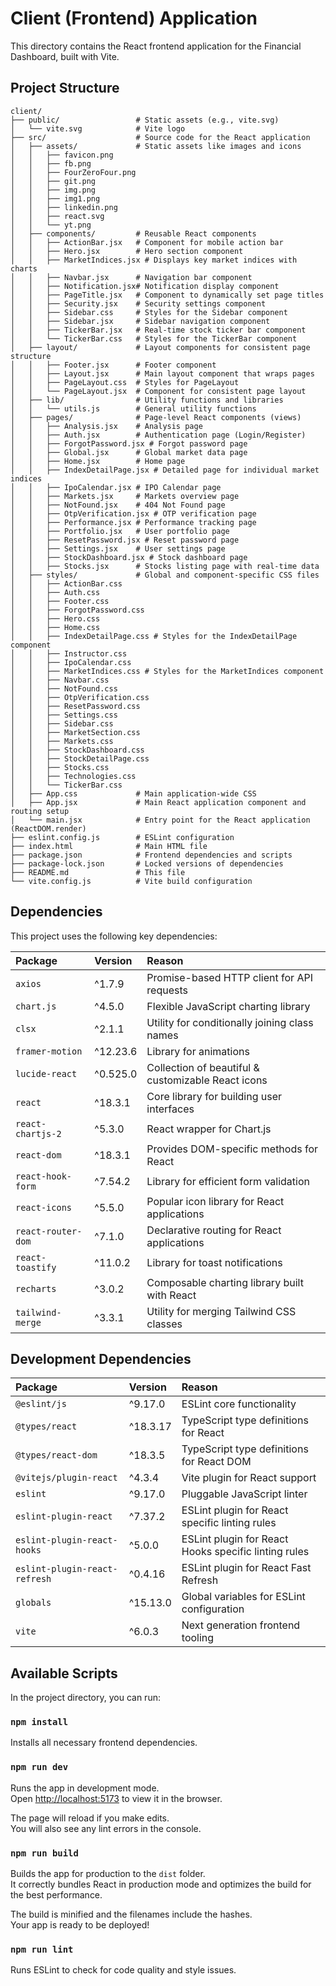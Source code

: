 # Client (Frontend) Application

This directory contains the React frontend application for the Financial Dashboard, built with Vite.

## Project Structure

```
client/
├── public/                 # Static assets (e.g., vite.svg)
│   └── vite.svg            # Vite logo
├── src/                    # Source code for the React application
│   ├── assets/             # Static assets like images and icons
│   │   ├── favicon.png
│   │   ├── fb.png
│   │   ├── FourZeroFour.png
│   │   ├── git.png
│   │   ├── img.png
│   │   ├── img1.png
│   │   ├── linkedin.png
│   │   ├── react.svg
│   │   └── yt.png
│   ├── components/         # Reusable React components
│   │   ├── ActionBar.jsx   # Component for mobile action bar
│   │   ├── Hero.jsx        # Hero section component
│   │   ├── MarketIndices.jsx # Displays key market indices with charts
│   │   ├── Navbar.jsx      # Navigation bar component
│   │   ├── Notification.jsx# Notification display component
│   │   ├── PageTitle.jsx   # Component to dynamically set page titles
│   │   ├── Security.jsx    # Security settings component
│   │   ├── Sidebar.css     # Styles for the Sidebar component
│   │   ├── Sidebar.jsx     # Sidebar navigation component
│   │   ├── TickerBar.jsx   # Real-time stock ticker bar component
│   │   └── TickerBar.css   # Styles for the TickerBar component
│   ├── layout/             # Layout components for consistent page structure
│   │   ├── Footer.jsx      # Footer component
│   │   ├── Layout.jsx      # Main layout component that wraps pages
│   │   ├── PageLayout.css  # Styles for PageLayout
│   │   └── PageLayout.jsx  # Component for consistent page layout
│   ├── lib/                # Utility functions and libraries
│   │   └── utils.js        # General utility functions
│   ├── pages/              # Page-level React components (views)
│   │   ├── Analysis.jsx    # Analysis page
│   │   ├── Auth.jsx        # Authentication page (Login/Register)
│   │   ├── ForgotPassword.jsx # Forgot password page
│   │   ├── Global.jsx      # Global market data page
│   │   ├── Home.jsx        # Home page
│   │   ├── IndexDetailPage.jsx # Detailed page for individual market indices
│   │   ├── IpoCalendar.jsx # IPO Calendar page
│   │   ├── Markets.jsx     # Markets overview page
│   │   ├── NotFound.jsx    # 404 Not Found page
│   │   ├── OtpVerification.jsx # OTP verification page
│   │   ├── Performance.jsx # Performance tracking page
│   │   ├── Portfolio.jsx   # User portfolio page
│   │   ├── ResetPassword.jsx # Reset password page
│   │   ├── Settings.jsx    # User settings page
│   │   ├── StockDashboard.jsx # Stock dashboard page
│   │   ├── Stocks.jsx      # Stocks listing page with real-time data
│   ├── styles/             # Global and component-specific CSS files
│   │   ├── ActionBar.css
│   │   ├── Auth.css
│   │   ├── Footer.css
│   │   ├── ForgotPassword.css
│   │   ├── Hero.css
│   │   ├── Home.css
│   │   ├── IndexDetailPage.css # Styles for the IndexDetailPage component
│   │   ├── Instructor.css
│   │   ├── IpoCalendar.css
│   │   ├── MarketIndices.css # Styles for the MarketIndices component
│   │   ├── Navbar.css
│   │   ├── NotFound.css
│   │   ├── OtpVerification.css
│   │   ├── ResetPassword.css
│   │   ├── Settings.css
│   │   ├── Sidebar.css
│   │   ├── MarketSection.css
│   │   ├── Markets.css
│   │   ├── StockDashboard.css
│   │   ├── StockDetailPage.css
│   │   ├── Stocks.css
│   │   ├── Technologies.css
│   │   └── TickerBar.css
│   ├── App.css             # Main application-wide CSS
│   ├── App.jsx             # Main React application component and routing setup
│   └── main.jsx            # Entry point for the React application (ReactDOM.render)
├── eslint.config.js        # ESLint configuration
├── index.html              # Main HTML file
├── package.json            # Frontend dependencies and scripts
├── package-lock.json       # Locked versions of dependencies
├── README.md               # This file
└── vite.config.js          # Vite build configuration
```

## Dependencies

This project uses the following key dependencies:

| Package            | Version  | Reason                                      |
| :----------------- | :------- | :------------------------------------------ |
| `axios`            | ^1.7.9   | Promise-based HTTP client for API requests  |
| `chart.js`         | ^4.5.0   | Flexible JavaScript charting library        |
| `clsx`             | ^2.1.1   | Utility for conditionally joining class names |
| `framer-motion`    | ^12.23.6 | Library for animations                      |
| `lucide-react`     | ^0.525.0 | Collection of beautiful & customizable React icons |
| `react`            | ^18.3.1  | Core library for building user interfaces   |
| `react-chartjs-2`  | ^5.3.0   | React wrapper for Chart.js                  |
| `react-dom`        | ^18.3.1  | Provides DOM-specific methods for React     |
| `react-hook-form`  | ^7.54.2  | Library for efficient form validation       |
| `react-icons`      | ^5.5.0   | Popular icon library for React applications |
| `react-router-dom` | ^7.1.0   | Declarative routing for React applications  |
| `react-toastify`   | ^11.0.2  | Library for toast notifications             |
| `recharts`         | ^3.0.2   | Composable charting library built with React |
| `tailwind-merge`   | ^3.3.1   | Utility for merging Tailwind CSS classes    |

## Development Dependencies

| Package                      | Version   | Reason                                      |
| :--------------------------- | :-------- | :------------------------------------------ |
| `@eslint/js`                 | ^9.17.0   | ESLint core functionality                   |
| `@types/react`               | ^18.3.17  | TypeScript type definitions for React       |
| `@types/react-dom`           | ^18.3.5   | TypeScript type definitions for React DOM   |
| `@vitejs/plugin-react`       | ^4.3.4    | Vite plugin for React support               |
| `eslint`                     | ^9.17.0   | Pluggable JavaScript linter                 |
| `eslint-plugin-react`        | ^7.37.2   | ESLint plugin for React specific linting rules |
| `eslint-plugin-react-hooks`  | ^5.0.0    | ESLint plugin for React Hooks specific linting rules |
| `eslint-plugin-react-refresh`| ^0.4.16   | ESLint plugin for React Fast Refresh        |
| `globals`                    | ^15.13.0  | Global variables for ESLint configuration   |
| `vite`                       | ^6.0.3    | Next generation frontend tooling            |

## Available Scripts

In the project directory, you can run:

### `npm install`

Installs all necessary frontend dependencies.

### `npm run dev`

Runs the app in development mode.\
Open [http://localhost:5173](http://localhost:5173) to view it in the browser.

The page will reload if you make edits.\
You will also see any lint errors in the console.

### `npm run build`

Builds the app for production to the `dist` folder.\
It correctly bundles React in production mode and optimizes the build for the best performance.

The build is minified and the filenames include the hashes.\
Your app is ready to be deployed!

### `npm run lint`

Runs ESLint to check for code quality and style issues.

```